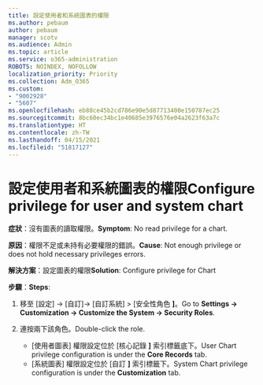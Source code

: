 ```yaml
---
title: 設定使用者和系統圖表的權限
ms.author: pebaum
author: pebaum
manager: scotv
ms.audience: Admin
ms.topic: article
ms.service: o365-administration
ROBOTS: NOINDEX, NOFOLLOW
localization_priority: Priority
ms.collection: Adm_O365
ms.custom:
- "9002928"
- "5607"
ms.openlocfilehash: eb88ce45b2cd786e90e5d87713400e150787ec25
ms.sourcegitcommit: 8bc60ec34bc1e40685e3976576e04a2623f63a7c
ms.translationtype: HT
ms.contentlocale: zh-TW
ms.lasthandoff: 04/15/2021
ms.locfileid: "51817127"
---
```

# <a name="configure-privilege-for-user-and-system-chart"></a><span data-ttu-id="b3a80-102">設定使用者和系統圖表的權限</span><span class="sxs-lookup"><span data-stu-id="b3a80-102">Configure privilege for user and system chart</span></span>

<span data-ttu-id="b3a80-103">**症狀**：沒有圖表的讀取權限。</span><span class="sxs-lookup"><span data-stu-id="b3a80-103">**Symptom**: No read privilege for a chart.</span></span>

<span data-ttu-id="b3a80-104">**原因**：權限不足或未持有必要權限的錯誤。</span><span class="sxs-lookup"><span data-stu-id="b3a80-104">**Cause**: Not enough privilege or does not hold necessary privileges errors.</span></span>

<span data-ttu-id="b3a80-105">**解決方案**：設定圖表的權限</span><span class="sxs-lookup"><span data-stu-id="b3a80-105">**Solution**: Configure privilege for Chart</span></span>

<span data-ttu-id="b3a80-106">**步驟**：</span><span class="sxs-lookup"><span data-stu-id="b3a80-106">**Steps**:</span></span>

1. <span data-ttu-id="b3a80-107">移至 [設定] -> [自訂]-> [自訂系統] > [安全性角色 **]**。</span><span class="sxs-lookup"><span data-stu-id="b3a80-107">Go to **Settings -> Customization -> Customize the System -> Security Roles**.</span></span>

2. <span data-ttu-id="b3a80-108">連按兩下該角色。</span><span class="sxs-lookup"><span data-stu-id="b3a80-108">Double-click the role.</span></span>

    - <span data-ttu-id="b3a80-109">[使用者圖表] 權限設定位於 [核心記錄 **]** 索引標籤底下。</span><span class="sxs-lookup"><span data-stu-id="b3a80-109">User Chart privilege configuration is under the **Core Records** tab.</span></span>
    - <span data-ttu-id="b3a80-110">[系統圖表] 權限設定位於 [自訂 **]** 索引標籤下。</span><span class="sxs-lookup"><span data-stu-id="b3a80-110">System Chart privilege configuration is under the **Customization** tab.</span></span>
